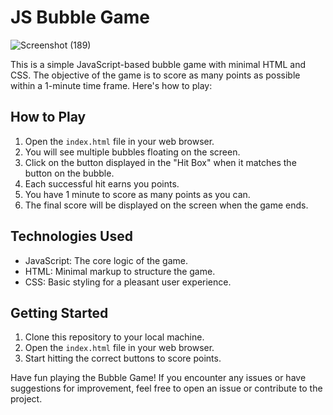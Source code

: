 # JS Bubble Game

![Screenshot (189)](https://github.com/Nikhilyadav02/JS_BUBBLE_GAME/assets/65152561/6701fd43-2ef1-4bc2-a9aa-79c20e4c67ea)

This is a simple JavaScript-based bubble game with minimal HTML and CSS. The objective of the game is to score as many points as possible within a 1-minute time frame. Here's how to play:

## How to Play

1. Open the `index.html` file in your web browser.
2. You will see multiple bubbles floating on the screen.
3. Click on the button displayed in the "Hit Box" when it matches the button on the bubble.
4. Each successful hit earns you points.
5. You have 1 minute to score as many points as you can.
6. The final score will be displayed on the screen when the game ends.

## Technologies Used

- JavaScript: The core logic of the game.
- HTML: Minimal markup to structure the game.
- CSS: Basic styling for a pleasant user experience.

## Getting Started

1. Clone this repository to your local machine.
2. Open the `index.html` file in your web browser.
3. Start hitting the correct buttons to score points.

Have fun playing the Bubble Game! If you encounter any issues or have suggestions for improvement, feel free to open an issue or contribute to the project.
